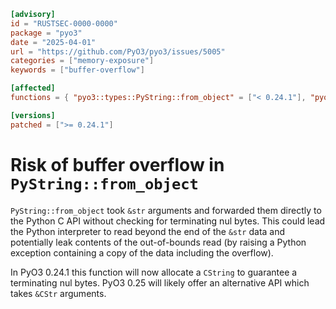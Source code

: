```toml
[advisory]
id = "RUSTSEC-0000-0000"
package = "pyo3"
date = "2025-04-01"
url = "https://github.com/PyO3/pyo3/issues/5005"
categories = ["memory-exposure"]
keywords = ["buffer-overflow"]

[affected]
functions = { "pyo3::types::PyString::from_object" = ["< 0.24.1"], "pyo3::types::PyString::from_object_bound" = ["< 0.24.1", ">= 0.21.0"] }

[versions]
patched = [">= 0.24.1"]
```

# Risk of buffer overflow in `PyString::from_object`

`PyString::from_object` took `&str` arguments and forwarded them directly to the Python C API without checking for terminating nul bytes. This could lead the Python interpreter to read beyond the end of the `&str` data and potentially leak contents of the out-of-bounds read (by raising a Python exception containing a copy of the data including the overflow).

In PyO3 0.24.1 this function will now allocate a `CString` to guarantee a terminating nul bytes. PyO3 0.25 will likely offer an alternative API which takes `&CStr` arguments.
